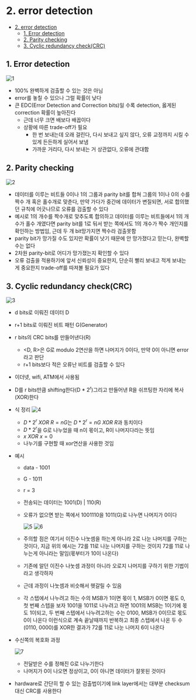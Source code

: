 # 2. error detection

<!--ts-->

- [2. error detection](#2-error-detection)
  - [1. Error detection](#1-error-detection)
  - [2. Parity checking](#2-parity-checking)
  - [3. Cyclic redundancy check(CRC)](#3-cyclic-redundancy-checkcrc)

<!-- Created by https://github.com/ekalinin/github-markdown-toc -->
<!-- Added by: sungminyou, at: 2022년 7월 29일 금요일 16시 35분 26초 KST -->

<!--te-->

## 1. Error detection

![1](https://user-images.githubusercontent.com/48282185/181708602-a6ffa6e4-f862-4f98-b832-bab0be483e86.png)

- 100% 완벽하게 검출할 수 있는 것은 아님
- error를 놓칠 수 있으나 그럴 확률이 낮다
- 큰 EDC(Error Detection and Correction bits)일 수록 detection, 옳게된 correction 확률이 높아진다
  - 근데 너무 크면 배보다 배꼽이다
  - 상황에 따른 trade-off가 필요
    - 한 번 보내는데 오래 걸린다, 다시 보내고 싶지 않다, 오류 교정까지 시킬 수 있게 든든하게 실어서 보냄
    - 가까운 거리다, 다시 보내는 거 상관없다, 오류에 관대함

## 2. Parity checking

![2](https://user-images.githubusercontent.com/48282185/181708600-5f3d2b18-14b6-46f8-b88a-bb31440cb4d0.png)

- 데이터를 이루는 비트들 0이나 1의 그룹과 parity bit를 합쳐 그룹의 1이나 0의 수를 짝수 개 혹은 홀수개로 맞춘다, 만약 가다가 중간에 데이터가 변질되면, 서로 합의했던 규칙에 어긋나므로 오류를 검출할 수 있다
- 예시로 1의 개수를 짝수개로 맞추도록 합의하고 데이터를 이루는 비트들에서 1의 개수가 홀수 개였다면 parity bit를 1로 둬서 받는 쪽에서도 1의 개수가 짝수 개인지를 확인하는 방법임, 근데 두 개 bit망가지면 짝수라 검출못함
- parity bit가 망가질 수도 있지만 확률이 낫기 때문에 안 망가졌다고 믿는다, 완벽할 수는 없다
- 2차원 parity-bit로 어디가 망가졌는지 확인할 수 있다
- 오류 검출을 적용하기에 앞서 신뢰성이 중요한지, 단순히 빨리 보내고 적게 보내는게 중요한지 trade-off를 따져볼 필요가 있다

## 3. Cyclic redundancy check(CRC)

![3](https://user-images.githubusercontent.com/48282185/181708598-e5bd34e3-9e54-45fb-a279-23540411ab61.png)

- d bits로 이뤄진 데이터 D
- r+1 bits로 이뤄진 비트 패턴 G(Generator)
- r bits의 CRC bits를 만들어낸다(R)
  - <D, R>은 G로 modulo 2연산을 하면 나머지가 0이다, 만약 0이 아니면 error라고 판단
  - r+1 bits보다 적은 오류난 비트를 검출할 수 있다
- 이더넷, wifi, ATM에서 사용됨
- D를 r bits만큼 shifting한다(D \* $2^r$)그리고 만들어낸 R을 쉬프팅한 자리에 복사(XOR)한다
- 식 정리
  ![4](https://user-images.githubusercontent.com/48282185/181708594-39868584-698a-41d9-b56c-dcd43551b4e0.png)

  - $D * 2^r\ XOR\ R = nG$는 $D * 2^r = nG\ XOR\ R$과 동치이다
  - $D * 2^r$을 G로 나누었을 때 n이 몫이고, R이 나머지다라는 뜻임
  - $x\ XOR\ x = 0$
  - 나누기를 구현할 때 xor연산을 사용한 것임

- 예시

  - data - 1001
  - G - 1011
  - r = 3
  - 전송되는 데이터는 1001(D) | 110(R)
  - 오류가 없으면 받는 쪽에서 1001110을 1011(G)로 나누면 나머지가 0이다

    ![5](https://user-images.githubusercontent.com/48282185/181708590-ae7da1f1-f64f-482d-a9c7-e3a5f1c490a1.png)
    ![6](https://user-images.githubusercontent.com/48282185/181708585-17b069f9-828e-4d95-9079-816c3eb2c277.png)

  - 주의할 점은 여기서 이진수 나눗셈을 하는게 아니라 2로 나눈 나머지를 구하는 것이다, 지금 위의 예시는 72를 11로 나눈 나머지를 구하는 것이지 72를 11로 나누는게 아니라는 말임(몫부터가 10이 나온다)
  - 기존에 알던 이진수 나눗셈 과정이 아니라 오로지 나머지를 구하기 위한 기법이라고 생각하자
  - 근데 과정이 나눗셈과 비슷해서 헷갈릴 수 있음
  - 각 스텝에서 나누려고 하는 수의 MSB가 1이면 몫이 1, MSB가 0이면 몫도 0, 첫 번째 스텝을 보자 1001을 1011로 나누려고 하면 1001의 MSB는 1이기에 몫도 1이되고, 두 번째 스텝에서 나누려고하는 수는 0100, MSB가 0이므로 몫도 0이 나온다 이런식으로 계속 끝날때까지 반복하고 최종 스텝에서 나온 두 수(0110, 0000)를 XOR한 결과가 72를 11로 나눈 나머지 6이 나온다

- 수신쪽의 복호화 과정

  ![7](https://user-images.githubusercontent.com/48282185/181708554-62aec47a-0677-4fe3-9dc1-feb40a8d8829.png)

  - 전달받은 수를 정해진 G로 나누기한다
  - 나머지가 0이 나오면 정상이고, 0이 아니면 데이터가 잘못된 것이다

- hardware로 간단히 할 수 있는 검출법이기에 link layer에서는 대부분 checksum대신 CRC를 사용한다
